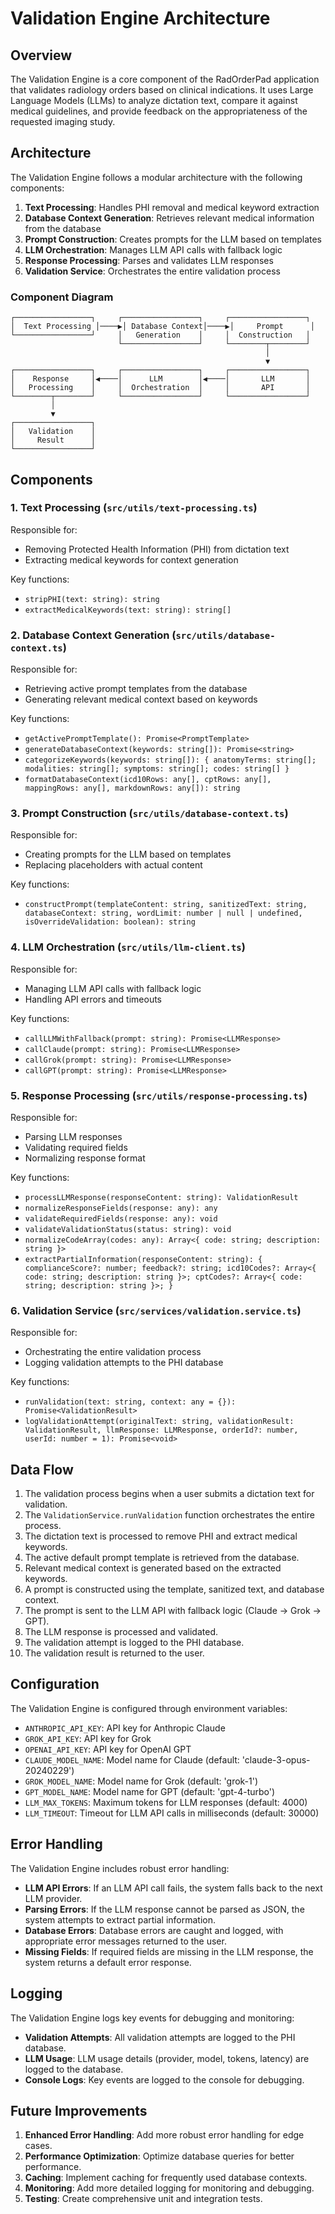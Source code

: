 # Validation Engine Architecture

## Overview

The Validation Engine is a core component of the RadOrderPad application that validates radiology orders based on clinical indications. It uses Large Language Models (LLMs) to analyze dictation text, compare it against medical guidelines, and provide feedback on the appropriateness of the requested imaging study.

## Architecture

The Validation Engine follows a modular architecture with the following components:

1. **Text Processing**: Handles PHI removal and medical keyword extraction
2. **Database Context Generation**: Retrieves relevant medical information from the database
3. **Prompt Construction**: Creates prompts for the LLM based on templates
4. **LLM Orchestration**: Manages LLM API calls with fallback logic
5. **Response Processing**: Parses and validates LLM responses
6. **Validation Service**: Orchestrates the entire validation process

### Component Diagram

```
┌─────────────────┐     ┌─────────────────┐     ┌─────────────────┐
│  Text Processing │────▶│ Database Context│────▶│     Prompt      │
└─────────────────┘     │   Generation    │     │  Construction   │
                        └─────────────────┘     └────────┬────────┘
                                                         │
                                                         ▼
┌─────────────────┐     ┌─────────────────┐     ┌─────────────────┐
│    Response     │◀────│      LLM        │◀────│       LLM       │
│   Processing    │     │  Orchestration  │     │       API       │
└────────┬────────┘     └─────────────────┘     └─────────────────┘
         │
         ▼
┌─────────────────┐
│   Validation    │
│     Result      │
└─────────────────┘
```

## Components

### 1. Text Processing (`src/utils/text-processing.ts`)

Responsible for:
- Removing Protected Health Information (PHI) from dictation text
- Extracting medical keywords for context generation

Key functions:
- `stripPHI(text: string): string`
- `extractMedicalKeywords(text: string): string[]`

### 2. Database Context Generation (`src/utils/database-context.ts`)

Responsible for:
- Retrieving active prompt templates from the database
- Generating relevant medical context based on keywords

Key functions:
- `getActivePromptTemplate(): Promise<PromptTemplate>`
- `generateDatabaseContext(keywords: string[]): Promise<string>`
- `categorizeKeywords(keywords: string[]): { anatomyTerms: string[]; modalities: string[]; symptoms: string[]; codes: string[] }`
- `formatDatabaseContext(icd10Rows: any[], cptRows: any[], mappingRows: any[], markdownRows: any[]): string`

### 3. Prompt Construction (`src/utils/database-context.ts`)

Responsible for:
- Creating prompts for the LLM based on templates
- Replacing placeholders with actual content

Key functions:
- `constructPrompt(templateContent: string, sanitizedText: string, databaseContext: string, wordLimit: number | null | undefined, isOverrideValidation: boolean): string`

### 4. LLM Orchestration (`src/utils/llm-client.ts`)

Responsible for:
- Managing LLM API calls with fallback logic
- Handling API errors and timeouts

Key functions:
- `callLLMWithFallback(prompt: string): Promise<LLMResponse>`
- `callClaude(prompt: string): Promise<LLMResponse>`
- `callGrok(prompt: string): Promise<LLMResponse>`
- `callGPT(prompt: string): Promise<LLMResponse>`

### 5. Response Processing (`src/utils/response-processing.ts`)

Responsible for:
- Parsing LLM responses
- Validating required fields
- Normalizing response format

Key functions:
- `processLLMResponse(responseContent: string): ValidationResult`
- `normalizeResponseFields(response: any): any`
- `validateRequiredFields(response: any): void`
- `validateValidationStatus(status: string): void`
- `normalizeCodeArray(codes: any): Array<{ code: string; description: string }>`
- `extractPartialInformation(responseContent: string): { complianceScore?: number; feedback?: string; icd10Codes?: Array<{ code: string; description: string }>; cptCodes?: Array<{ code: string; description: string }>; }`

### 6. Validation Service (`src/services/validation.service.ts`)

Responsible for:
- Orchestrating the entire validation process
- Logging validation attempts to the PHI database

Key functions:
- `runValidation(text: string, context: any = {}): Promise<ValidationResult>`
- `logValidationAttempt(originalText: string, validationResult: ValidationResult, llmResponse: LLMResponse, orderId?: number, userId: number = 1): Promise<void>`

## Data Flow

1. The validation process begins when a user submits a dictation text for validation.
2. The `ValidationService.runValidation` function orchestrates the entire process.
3. The dictation text is processed to remove PHI and extract medical keywords.
4. The active default prompt template is retrieved from the database.
5. Relevant medical context is generated based on the extracted keywords.
6. A prompt is constructed using the template, sanitized text, and database context.
7. The prompt is sent to the LLM API with fallback logic (Claude -> Grok -> GPT).
8. The LLM response is processed and validated.
9. The validation attempt is logged to the PHI database.
10. The validation result is returned to the user.

## Configuration

The Validation Engine is configured through environment variables:

- `ANTHROPIC_API_KEY`: API key for Anthropic Claude
- `GROK_API_KEY`: API key for Grok
- `OPENAI_API_KEY`: API key for OpenAI GPT
- `CLAUDE_MODEL_NAME`: Model name for Claude (default: 'claude-3-opus-20240229')
- `GROK_MODEL_NAME`: Model name for Grok (default: 'grok-1')
- `GPT_MODEL_NAME`: Model name for GPT (default: 'gpt-4-turbo')
- `LLM_MAX_TOKENS`: Maximum tokens for LLM responses (default: 4000)
- `LLM_TIMEOUT`: Timeout for LLM API calls in milliseconds (default: 30000)

## Error Handling

The Validation Engine includes robust error handling:

- **LLM API Errors**: If an LLM API call fails, the system falls back to the next LLM provider.
- **Parsing Errors**: If the LLM response cannot be parsed as JSON, the system attempts to extract partial information.
- **Database Errors**: Database errors are caught and logged, with appropriate error messages returned to the user.
- **Missing Fields**: If required fields are missing in the LLM response, the system returns a default error response.

## Logging

The Validation Engine logs key events for debugging and monitoring:

- **Validation Attempts**: All validation attempts are logged to the PHI database.
- **LLM Usage**: LLM usage details (provider, model, tokens, latency) are logged to the database.
- **Console Logs**: Key events are logged to the console for debugging.

## Future Improvements

1. **Enhanced Error Handling**: Add more robust error handling for edge cases.
2. **Performance Optimization**: Optimize database queries for better performance.
3. **Caching**: Implement caching for frequently used database contexts.
4. **Monitoring**: Add more detailed logging for monitoring and debugging.
5. **Testing**: Create comprehensive unit and integration tests.